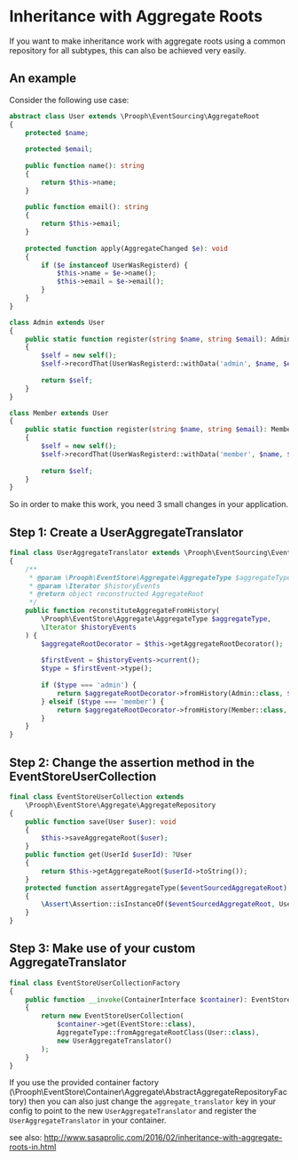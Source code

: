 # Inheritance with Aggregate Roots

If you want to make inheritance work with aggregate roots using a common repository for all subtypes, this can also be achieved very easily. 

## An example

Consider the following use case:

```php
abstract class User extends \Prooph\EventSourcing\AggregateRoot
{
    protected $name;
    
    protected $email;
    
    public function name(): string
    {
        return $this->name;
    }
    
    public function email(): string
    {
        return $this->email;
    }
    
    protected function apply(AggregateChanged $e): void
    {
        if ($e instanceof UserWasRegisterd) {
            $this->name = $e->name();
            $this->email = $e->email();
        }
    }
}

class Admin extends User
{
    public static function register(string $name, string $email): Admin
    {
        $self = new self();
        $self->recordThat(UserWasRegisterd::withData('admin', $name, $email);
        
        return $self;
    }
}

class Member extends User
{
    public static function register(string $name, string $email): Member
    {
        $self = new self();
        $self->recordThat(UserWasRegisterd::withData('member', $name, $email);
        
        return $self;
    }
}
```

So in order to make this work, you need 3 small changes in your application.

## Step 1: Create a UserAggregateTranslator

```php
final class UserAggregateTranslator extends \Prooph\EventSourcing\EventStoreIntegration\AggregateTranslator
{
    /**
     * @param \Prooph\EventStore\Aggregate\AggregateType $aggregateType
     * @param \Iterator $historyEvents
     * @return object reconstructed AggregateRoot
     */
    public function reconstituteAggregateFromHistory(
        \Prooph\EventStore\Aggregate\AggregateType $aggregateType, 
        \Iterator $historyEvents
    ) {
        $aggregateRootDecorator = $this->getAggregateRootDecorator();
        
        $firstEvent = $historyEvents->current();
        $type = $firstEvent->type();
        
        if ($type === 'admin') {
            return $aggregateRootDecorator->fromHistory(Admin::class, $historyEvents);
        } elseif ($type === 'member') {
            return $aggregateRootDecorator->fromHistory(Member::class, $historyEvents);
        }
    }
}
```

## Step 2: Change the assertion method in the EventStoreUserCollection

```php
final class EventStoreUserCollection extends 
    \Prooph\EventStore\Aggregate\AggregateRepository
{
    public function save(User $user): void
    {
        $this->saveAggregateRoot($user);
    }
    public function get(UserId $userId): ?User
    {
        return $this->getAggregateRoot($userId->toString());
    }
    protected function assertAggregateType($eventSourcedAggregateRoot)
    {
        \Assert\Assertion::isInstanceOf($eventSourcedAggregateRoot, User::class);
    }
}
```

## Step 3: Make use of your custom AggregateTranslator

```php
final class EventStoreUserCollectionFactory
{
    public function __invoke(ContainerInterface $container): EventStoreUserCollection
    {
        return new EventStoreUserCollection(
            $container->get(EventStore::class),
            AggregateType::fromAggregateRootClass(User::class),
            new UserAggregateTranslator()
        );
    }
}
```

If you use the provided container factory (\Prooph\EventStore\Container\Aggregate\AbstractAggregateRepositoryFactory)
then you can also just change the `aggregate_translator` key in your config to point to the new `UserAggregateTranslator`
and register the `UserAggregateTranslator` in your container.

see also: http://www.sasaprolic.com/2016/02/inheritance-with-aggregate-roots-in.html
